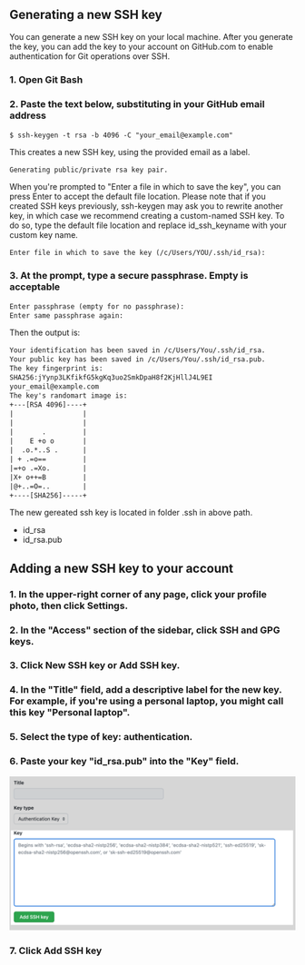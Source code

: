 ## Generating a new SSH key
You can generate a new SSH key on your local machine. After you generate the key, you can add the key to your account on GitHub.com to enable authentication for Git operations over SSH.

### 1. Open Git Bash
### 2. Paste the text below, substituting in your GitHub email address
    $ ssh-keygen -t rsa -b 4096 -C "your_email@example.com"
This creates a new SSH key, using the provided email as a label.

    Generating public/private rsa key pair.

When you're prompted to "Enter a file in which to save the key", you can press Enter to accept the default file location. Please note that if you created SSH keys previously, ssh-keygen may ask you to rewrite another key, in which case we recommend creating a custom-named SSH key. To do so, type the default file location and replace id_ssh_keyname with your custom key name.

    Enter file in which to save the key (/c/Users/YOU/.ssh/id_rsa):

### 3. At the prompt, type a secure passphrase. Empty is acceptable
    Enter passphrase (empty for no passphrase):
    Enter same passphrase again:

Then the output is:

    Your identification has been saved in /c/Users/You/.ssh/id_rsa.
    Your public key has been saved in /c/Users/You/.ssh/id_rsa.pub.
    The key fingerprint is:
    SHA256:jYynp3LKfikfG5kgKq3uo2SmkDpaH8f2KjHllJ4L9EI your_email@example.com
    The key's randomart image is:
    +---[RSA 4096]----+
    |                 |
    |                 |
    |       .         |
    |    E +o o       |
    |  .o.*..S .      |
    | + .=o==         |
    |=+o .=Xo.        |
    |X+ o++=B         |
    |@+..=O=..        |
    +----[SHA256]-----+

The new gereated ssh key is located in folder .ssh in above path.
- id_rsa
- id_rsa.pub

## Adding a new SSH key to your account

### 1. In the upper-right corner of any page, click your profile photo, then click **Settings**.

### 2. In the "Access" section of the sidebar, click  **SSH and GPG keys**.

### 3. Click **New SSH key** or **Add SSH key**.

### 4. In the "Title" field, add a descriptive label for the new key. For example, if you're using a personal laptop, you might call this key "Personal laptop".

### 5. Select the type of key: authentication.

### 6. Paste your key "id_rsa.pub" into the "Key" field.
![picture](img/ssh-key-paste-with-type.png)
### 7. Click **Add SSH key**